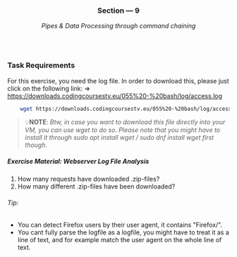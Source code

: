 <div align="center">
    <h3>Section &mdash; 9</h3>
    <p>
        <em>Pipes & Data Processing through command chaining</em>
    </p>
</div>

<br>
<br>

### Task Requirements
For this exercise, you need the log file. In order to download this, please just click on the following link:
=> https://downloads.codingcoursestv.eu/055%20-%20bash/log/access.log

```sh
    wget https://downloads.codingcoursestv.eu/055%20-%20bash/log/access.log -O access.log
```

> 💡**NOTE**: 
> _Btw, in case you want to download this file directly into your VM, you can use wget to do so._
> _Please note that you might have to install it through sudo apt install wget / sudo dnf install wget first though._

##### Exercise Material: Webserver Log File Analysis

1. How many requests have downloaded .zip-files?
2. How many different .zip-files have been downloaded?

###### Tip:
- You can detect Firefox users by their user agent, it contains "Firefox/".
- You cant fully parse the logfile as a logfile, you might have to treat it as a line of text, and for example match the user agent on the whole line of text.
